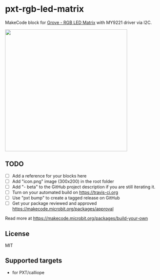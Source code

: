 # pxt-rgb-led-matrix

MakeCode block for [Grove - RGB LED Matrix](https://wiki.seeedstudio.com/Grove-RGB_LED_Matrix_w-Driver/) with MY9221 driver via I2C.

<img src="https://files.seeedstudio.com/wiki/Grove-RGB_LED_Matrix_w-Driver/img/main.jpg" style="width: 400px" />



## TODO

- [ ] Add a reference for your blocks here
- [ ] Add "icon.png" image (300x200) in the root folder
- [ ] Add "- beta" to the GitHub project description if you are still iterating it.
- [ ] Turn on your automated build on https://travis-ci.org
- [ ] Use "pxt bump" to create a tagged release on GitHub
- [ ] Get your package reviewed and approved https://makecode.microbit.org/packages/approval

Read more at https://makecode.microbit.org/packages/build-your-own

## License
MIT


## Supported targets
* for PXT/calliope
